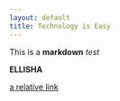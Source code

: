 ```yaml
---
layout: default
title: Technology is Easy
---
```


This is a **markdown** *test*

**ELLISHA**

[a relative link](/2021/05/29/welcome.html)
